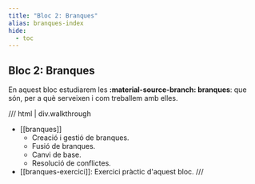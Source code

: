 ```yaml
---
title: "Bloc 2: Branques"
alias: branques-index
hide:
  - toc
---
```


## Bloc 2: Branques
En aquest bloc estudiarem les __:material-source-branch: branques__: que són, per a què serveixen
i com treballem amb elles.

/// html | div.walkthrough
- [[branques]]
    - Creació i gestió de branques.
    - Fusió de branques.
    - Canvi de base.
    - Resolució de conflictes.
- [[branques-exercici]]: Exercici pràctic d'aquest bloc.
///
